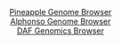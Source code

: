 <div id="Pineapple_Genome_Browser" align="center">
  <a href="https://igv.org/app/?sessionURL=blob:zZJba9swGIb_i6BlA8eW7SSuDWWkzWFpmrRLcN0DxSiybKu1JUdS7KQh_31a2NjNCs3FxkAX0ocO7_fo2YGaCEk5AwFwTLtj2jYwgMx5s0BlVZAZKokEQYoKSQwgSEoEYZiAYAdSJBUK59f6ZK5UJQPLoqpqlYhl3JSuiUr0xhlqpIl5aV3yokBLLpDiQloXAtXcolndasgSVZWp33bNjpUghSxUVDlnklsVYVnc6PviX6U4I4yXJC7XhaKHALHOozMmZoq.9KJFD2Mi5YRsx8l5bzLu3bmD8HHUvXwMb75GYTc6XdCMIbUW5Byrkcfu4fQatvNNqG6Ty7C4muGHE2e4GZy4_dPBpqKCyHPbs89cz9NDo6EsIZv_qWs96JGd97MIlm4VDe_89OH2hTZyCrGYNJPut3f63hug4HitTQA4F15gQ8OFXaPjdFs_pvaZAaGv6QhOQfD0bAAlEH7V2592QG0r7QuQZLU.qGMALhIiQNDyIfRs33c6ba8Nfd_eGzuwFsXfQzsM574HnZ7jdOOUFkrLnMSSVdJEjJk1Ts3s7UiWm9VwPuaDxesLPXEuUhzWw6l_vxbbUbiCf6R5pgnoxw8fqFv9SKZ_4t1HgphqeaxszYw8ePdJOEpWtn_TvhOPdd6_Qqkzku_iOQ5NykWJlN6vK3r507caCYqY0oWaSrqkBVXbSFPkDQhsx9XaAswLrj0EIlt.ggY07A78_FtPd_.8_w4-">Pineapple Genome Browser</a>
</div>
<div id="Alphonso_Genome_Browser" align="center">
  <a href="https://igv.org/app/?sessionURL=blob:zZJRa9swFIX_i6BlA8eWrdqODWXYWbJ13dI2IUubUozsyI5SW1IkxWkS8t.nlo29rNA8bAz0IF2udM85.vagJVJRzkAMPNv1bdcFFlALvhnjRtRkiBuiQFziWhELSFISSVhBQLwHJVYaT0Zfzc2F1kLFjkO16DSYVdxWyMYN3nGGN8oueOP0eF3jnEusuVROKnHLHVq1nQ3JsRC2mY1s35ljjR1ciwVnijuCsCrbmPeyX6WsIow3JGvWtaYvAjKjx2ic2yX.kEzHSVEQpS7J9mJ.nlxeJN9RfzL7FPRmk6vP00kwPR3TimG9luR8cLFMxoNHb7zA7Sq9ekRLOVNoGN02Nyfo42n_SVBJ1Lkbul0Uhih8DoayOXn6nzybRY_0fXcNT7xUcn9A5G10nfaSfJLDVXriDdAsVa94P1ig5sXasACKhQxjF1oIBpbvBZ3nrdu1IIxMQpJTEN8_WEBLXDya9vs90FthiAGKrNYv8FiAyzmRIO5EEIZuFHn.WXgGo8g9WHuwlvXfi3cwGUUh9BLPC7KS1trgPM8UE8rGjNltUdrV7sg8iyDxxdAf3nwZ0VWxmm4DMbtLUlW0yascmdEvX2iMvkXRPyHvLUJsnR.L20DAzWjULFGya6slWvabfg91SbnrfvtjPJ4xe1w0JZcN1qbfVMzxJ20tlhQzbQotVTSnNdXbqUmRb0DseshACwpec0MhkFX.DlrQcn34_jec6PBw.AE-">Alphonso Genome Browser</a>
</div>


<div id="DAF_Genomics_Browser" align="center">
  <a href="https://igv.org/app/?sessionURL=blob:tZFra9swFIb_iyD9ZDu2fKsNYXhdm4YsGyQ4gZYSTuzj2JsluZK8pA357xNex2CjjEEHkpA4l_fVeU7kG0rVCE5SQh0vdDyPWETV4rAC1rX4CRgqklbQKrSIxAol8gJJeiIVKA358qOprLXuVDoel1DZe.SCNYVylO9AZyvR6xpNqk0dYPAsOByUUwhmkjWMoe1qwZUYQ1GgUrY77pDvtwcwx8_YdmiJW9a3uhlUt8aEMVY6FRi3DS_x.Bcj_0HZrOZdtlllQ_0cn2blJJvPsrV_nd9No6u7_PPtJo82F6tmz0H3EicjerOYYnmUbTei73eLZQQsKOLn6Sy6Ws_3I__DxfWxaySqiRd7l34c.25IzhZpRdEbDKSopZd6gRXTS4sGgf1y9cPIzEGKhqT3DxbREoqvJv3.RPRTZ2ARhY_9wM0iQpYoSWonrht7SULDIA7cJPHO1on0sn1jmjf5MoldmlEaOTtgRr9q2mGERujP4Fuh_K2z2f.Kyr3NtfL9x3kc13m2yKIZ_xJMQ4NtvQteAWWRVz9WCclAm9CP5wsWaI0eQ65_cfHPD.fv">DAF Genomics Browser</a>
</div>
